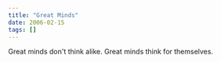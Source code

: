 ```yaml
---
title: "Great Minds"
date: 2006-02-15
tags: []
---
```


Great minds don't think alike. Great minds think for themselves.
